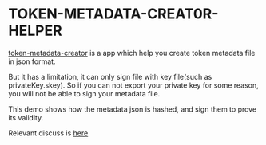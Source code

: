 # TOKEN-METADATA-CREAT0R-HELPER

[token-metadata-creator](https://github.com/input-output-hk/offchain-metadata-tools/tree/master/token-metadata-creator) is a app which help you create token metadata file in json format.

But it has a limitation, it can only sign file with key file(such as privateKey.skey). So if you can not export your private key for some reason, you will not be able to sign your metadata file. 

This demo shows how the metadata json is hashed, and sign them to prove its validity.

Relevant discuss is [here](https://github.com/input-output-hk/offchain-metadata-tools/issues/43)